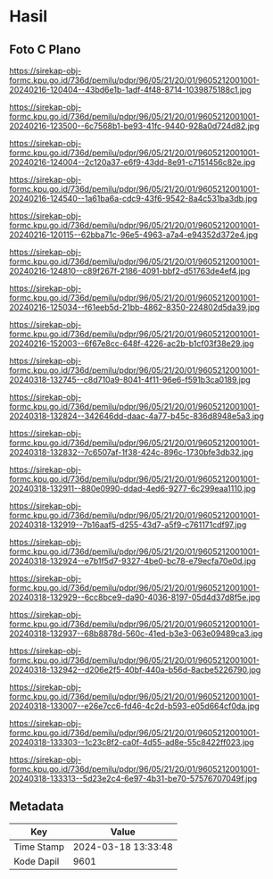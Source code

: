 # Hasil

## Foto C Plano

https://sirekap-obj-formc.kpu.go.id/736d/pemilu/pdpr/96/05/21/20/01/9605212001001-20240216-120404--43bd6e1b-1adf-4f48-8714-1039875188c1.jpg

https://sirekap-obj-formc.kpu.go.id/736d/pemilu/pdpr/96/05/21/20/01/9605212001001-20240216-123500--6c7568b1-be93-41fc-9440-928a0d724d82.jpg

https://sirekap-obj-formc.kpu.go.id/736d/pemilu/pdpr/96/05/21/20/01/9605212001001-20240216-124004--2c120a37-e6f9-43dd-8e91-c7151456c82e.jpg

https://sirekap-obj-formc.kpu.go.id/736d/pemilu/pdpr/96/05/21/20/01/9605212001001-20240216-124540--1a61ba6a-cdc9-43f6-9542-8a4c531ba3db.jpg

https://sirekap-obj-formc.kpu.go.id/736d/pemilu/pdpr/96/05/21/20/01/9605212001001-20240216-120115--62bba71c-96e5-4963-a7a4-e94352d372e4.jpg

https://sirekap-obj-formc.kpu.go.id/736d/pemilu/pdpr/96/05/21/20/01/9605212001001-20240216-124810--c89f267f-2186-4091-bbf2-d51763de4ef4.jpg

https://sirekap-obj-formc.kpu.go.id/736d/pemilu/pdpr/96/05/21/20/01/9605212001001-20240216-125034--f61eeb5d-21bb-4862-8350-224802d5da39.jpg

https://sirekap-obj-formc.kpu.go.id/736d/pemilu/pdpr/96/05/21/20/01/9605212001001-20240216-152003--6f67e8cc-648f-4226-ac2b-b1cf03f38e29.jpg

https://sirekap-obj-formc.kpu.go.id/736d/pemilu/pdpr/96/05/21/20/01/9605212001001-20240318-132745--c8d710a9-8041-4f11-96e6-f591b3ca0189.jpg

https://sirekap-obj-formc.kpu.go.id/736d/pemilu/pdpr/96/05/21/20/01/9605212001001-20240318-132824--342646dd-daac-4a77-b45c-836d8948e5a3.jpg

https://sirekap-obj-formc.kpu.go.id/736d/pemilu/pdpr/96/05/21/20/01/9605212001001-20240318-132832--7c6507af-1f38-424c-896c-1730bfe3db32.jpg

https://sirekap-obj-formc.kpu.go.id/736d/pemilu/pdpr/96/05/21/20/01/9605212001001-20240318-132911--880e0990-ddad-4ed6-9277-6c299eaa1110.jpg

https://sirekap-obj-formc.kpu.go.id/736d/pemilu/pdpr/96/05/21/20/01/9605212001001-20240318-132919--7b16aaf5-d255-43d7-a5f9-c761171cdf97.jpg

https://sirekap-obj-formc.kpu.go.id/736d/pemilu/pdpr/96/05/21/20/01/9605212001001-20240318-132924--e7b1f5d7-9327-4be0-bc78-e79ecfa70e0d.jpg

https://sirekap-obj-formc.kpu.go.id/736d/pemilu/pdpr/96/05/21/20/01/9605212001001-20240318-132929--6cc8bce9-da90-4036-8197-05d4d37d8f5e.jpg

https://sirekap-obj-formc.kpu.go.id/736d/pemilu/pdpr/96/05/21/20/01/9605212001001-20240318-132937--68b8878d-560c-41ed-b3e3-063e09489ca3.jpg

https://sirekap-obj-formc.kpu.go.id/736d/pemilu/pdpr/96/05/21/20/01/9605212001001-20240318-132942--d206e2f5-40bf-440a-b56d-8acbe5226790.jpg

https://sirekap-obj-formc.kpu.go.id/736d/pemilu/pdpr/96/05/21/20/01/9605212001001-20240318-133007--e26e7cc6-fd46-4c2d-b593-e05d664cf0da.jpg

https://sirekap-obj-formc.kpu.go.id/736d/pemilu/pdpr/96/05/21/20/01/9605212001001-20240318-133303--1c23c8f2-ca0f-4d55-ad8e-55c8422ff023.jpg

https://sirekap-obj-formc.kpu.go.id/736d/pemilu/pdpr/96/05/21/20/01/9605212001001-20240318-133313--5d23e2c4-6e97-4b31-be70-57576707049f.jpg


## Metadata

| Key        | Value               |
| ---------- | ------------------- |
| Time Stamp | 2024-03-18 13:33:48 |
| Kode Dapil | 9601                |



